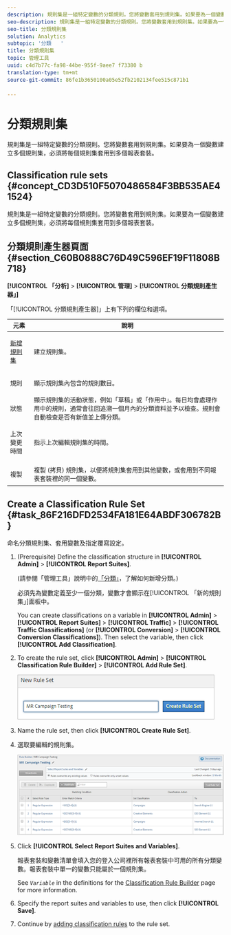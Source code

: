 ```yaml
---
description: 規則集是一組特定變數的分類規則。您將變數套用到規則集。如果要為一個變數建立多個規則集，必須將每個規則集套用到多個報表套裝。
seo-description: 規則集是一組特定變數的分類規則。您將變數套用到規則集。如果要為一個變數建立多個規則集，必須將每個規則集套用到多個報表套裝。
seo-title: 分類規則集
solution: Analytics
subtopic: '分類   '
title: 分類規則集
topic: 管理工具
uuid: c4d7b77c-fa98-44be-955f-9aee7 f73380 b
translation-type: tm+mt
source-git-commit: 86fe1b3650100a05e52fb2102134fee515c871b1

---
```



# 分類規則集

規則集是一組特定變數的分類規則。您將變數套用到規則集。如果要為一個變數建立多個規則集，必須將每個規則集套用到多個報表套裝。

## Classification rule sets {#concept_CD3D510F5070486584F3BB535AE41524}

規則集是一組特定變數的分類規則。您將變數套用到規則集。如果要為一個變數建立多個規則集，必須將每個規則集套用到多個報表套裝。

## 分類規則產生器頁面 {#section_C60B0888C76D49C596EF19F11808B718}

**[!UICONTROL 「分析]** &gt; **[!UICONTROL 管理]** &gt; **[!UICONTROL 分類規則產生器」]**

「[!UICONTROL 分類規則產生器]」上有下列的欄位和選項。

<table id="table_A5D92409969747E39E041216A5AA32CD"> 
 <thead> 
  <tr> 
   <th colname="col1" class="entry"> 元素 </th> 
   <th colname="col2" class="entry"> 說明 </th> 
  </tr> 
 </thead>
 <tbody> 
  <tr> 
   <td colname="col1"> <p><a href="../../../components/c-classifications2/crb/classification-rule-set.md#task_86F216DFD2534FA181E64ABDF306782B" format="dita" scope="local"> 新增規則集</a> </p> </td> 
   <td colname="col2"> <p>建立規則集。 </p> </td> 
  </tr> 
  <tr> 
   <td colname="col1"> <p>規則 </p> </td> 
   <td colname="col2"> 顯示規則集內包含的規則數目。 </td> 
  </tr> 
  <tr> 
   <td colname="col1"> <p>狀態 </p> </td> 
   <td colname="col2"> 顯示規則集的活動狀態，例如「草稿」或「作用中」。每日均會處理作用中的規則，通常會往回追溯一個月內的分類資料並予以檢查。規則會自動檢查是否有新值並上傳分類。 </td> 
  </tr> 
  <tr> 
   <td colname="col1"> <p>上次變更時間 </p> </td> 
   <td colname="col2"> 指示上次編輯規則集的時間。 </td> 
  </tr> 
  <tr> 
   <td colname="col1"> <p>複製 </p> </td> 
   <td colname="col2"> 複製 (拷貝) 規則集，以便將規則集套用到其他變數，或套用到不同報表套裝裡的同一個變數。 </td> 
  </tr> 
 </tbody> 
</table>

## Create a Classification Rule Set {#task_86F216DFD2534FA181E64ABDF306782B}

<!-- 

t_classification_rule_set.xml

 -->

命名分類規則集、套用變數及指定覆寫設定。

1. (Prerequisite) Define the classification structure in **[!UICONTROL Admin]** &gt; **[!UICONTROL Report Suites]**.

   (請參閱「管理工具」說明中的[「分類」](https://marketing.adobe.com/resources/help/en_US/reference/index.html?f=classifications)，了解如何新增分類。)

   必須先為變數定義至少一個分類，變數才會顯示在[!UICONTROL 「新的規則集」]面板中。

   You can create classifications on a variable in **[!UICONTROL Admin]** &gt; **[!UICONTROL Report Suites]** &gt; **[!UICONTROL Traffic]** &gt; **[!UICONTROL Traffic Classifications]** (or **[!UICONTROL Conversion]** &gt; **[!UICONTROL Conversion Classifications]**). Then select the variable, then click **[!UICONTROL Add Classification]**.

1. To create the rule set, click **[!UICONTROL Admin]** &gt; **[!UICONTROL Classification Rule Builder]** &gt; **[!UICONTROL Add Rule Set]**.

   ![](assets/new_rule_set.png)

1. Name the rule set, then click **[!UICONTROL Create Rule Set]**.
1. 選取要編輯的規則集。

   ![](assets/classification_rules_page.png)

1. Click **[!UICONTROL Select Report Suites and Variables]**.

   報表套裝和變數清單會填入您的登入公司裡所有報表套裝中可用的所有分類變數。報表套裝中單一的變數只能屬於一個規則集。

   See *`Variable`* in the definitions for the [Classification Rule Builder](../../../components/c-classifications2/crb/classification-rule-definitions.md#section_4D1A70A607C9419EB2116A5174EACB72) page for more information.
1. Specify the report suites and variables to use, then click **[!UICONTROL Save]**.
1. Continue by [adding classification rules](../../../components/c-classifications2/crb/classification-rule-set.md#task_86F216DFD2534FA181E64ABDF306782B) to the rule set.
